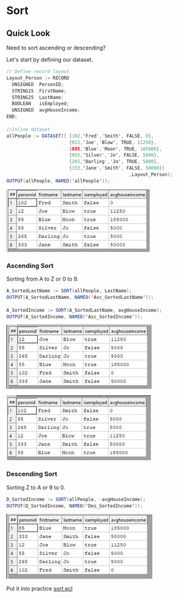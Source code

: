 # Sort

## Quick Look

Need to sort ascending or descending?

Let's start by defining our dataset.

```java
// Define record layout
Layout_Person := RECORD
  UNSIGNED  PersonID;
  STRING15  FirstName;
  STRING25  LastName;
  BOOLEAN   isEmployed;
  UNSIGNED  avgHouseIncome;
END;

//Inline dataset
allPeople := DATASET([ {102,'Fred','Smith', FALSE, 0},
                       {012,'Joe','Blow', TRUE, 11250},
                       {085,'Blue','Moon', TRUE, 185000},
                       {055,'Silver','Jo', FALSE, 5000},
                       {265,'Darling','Jo', TRUE, 5000},
                       {333,'Jane','Smith', FALSE, 50000}]
											 ,Layout_Person);
OUTPUT(allPeople, NAMED('allPeople'));
```

![Complete People Dataset](./Images/allPeople.JPG)

### Ascending Sort

Sorting from A to Z or 0 to 9.

```Java
A_SortedLastName := SORT(allPeople, LastName);
OUTPUT(A_SortedLastName, NAMED('Asc_SortedLastName'));

A_SortedIncome := SORT(A_SortedLastName, avgHouseIncome);
OUTPUT(A_SortedIncome, NAMED('Asc_SortedIncome'));
```

![Asc Sort People LastName](./Images/AscSort_Lname.JPG)

![Asc Sort People Income](./Images/AscSort_Income.JPG)

### Descending Sort

Sorting Z to A or 9 to 0.

```java
D_SortedIncome := SORT(allPeople, -avgHouseIncome);
OUTPUT(D_SortedIncome, NAMED('Des_SortedIncome'));
```

![Des Sort Poeple Income](./Images/DesSort_Income.JPG)

Put it into practice [sort.ecl](https://ide.hpccsystems.com/workspaces/share/291d17d9-e5cb-4fac-83c2-ac5997c28a31)
